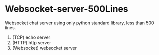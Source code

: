 # Websocket-server-500Lines

Websocket chat server using only python standard library, less than 500 lines.

1. (TCP) echo server 
2. (HTTP) http server 
3. (Websocket) websocket server

